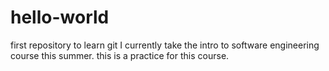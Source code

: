 # hello-world
first repository to learn git
I currently take the intro to software engineering course this summer. this is a practice for this course.
